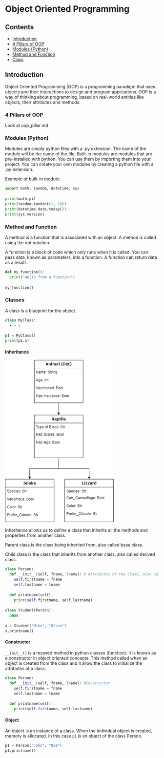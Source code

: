 # Object Oriented Programming

## Contents

- [Introduction](#introduction)
- [4 Pillars of OOP](#4-pillars-of-oop)
- [Modules (Python)](#modules-python)
- [Method and Function](#method-and-function)
- [Class](#classes)



## Introduction

Object Oriented Programming (OOP) is a programming paradigm that uses objects and their interactions to design and program applications. OOP is a way of thinking about programming, based on real-world entities like objects, their attributes and methods.

### 4 Pillars of OOP

Look at oop_pillar.md

### Modules (Python)

Modules are simply python files with a .py extension. The name of the module will be the name of the file.
Built-in modules are modules that are pre-installed with python. You can use them by importing them into your project.
You can create your own modules by creating a python file with a .py extension.

Example of built-in module:

```python
import math, random, datetime, sys

print(math.pi)
print(random.randint(1, 10))
print(datetime.date.today())
print(sys.version)
```

### Method and Function

A method is a function that is associated with an object. A method is called using the dot notation.

A function is a block of code which only runs when it is called. You can pass data, known as parameters, into a function. A function can return data as a result.

```python
def my_function():
  print("Hello from a function")

my_function()
```

### Classes

A class is a blueprint for the object.

```python
class MyClass:
  x = 5

p1 = MyClass()
print(p1.x)
```

#### Inheritance

![Inheritance](images/inheritance.png)

Inheritance allows us to define a class that inherits all the methods and properties from another class.

Parent class is the class being inherited from, also called base class.

Child class is the class that inherits from another class, also called derived class.

```python
class Person:
  def __init__(self, fname, lname): # Attributes of the class, also called fields
    self.firstname = fname
    self.lastname = lname

  def printname(self):
    print(self.firstname, self.lastname)

class Student(Person):
  pass

x = Student("Mike", "Olsen")
x.printname()
```

#### Constructor

`__init__()` is a reseved method in python classes (function). It is known as a constructor in object oriented concepts. This method called when an object is created from the class and it allow the class to initialize the attributes of a class.

```python
class Person:
  def __init__(self, fname, lname): #Constructor
    self.firstname = fname
    self.lastname = lname

  def printname(self):
    print(self.firstname, self.lastname)

```

#### Object

An object is an instance of a class. When the individual object is created, memory is allocated.
In this case `p1` is an object of the class Person.

```python
p1 = Person("John", "Doe")
p1.printname()
```
